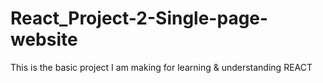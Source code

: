 # React_Project-2-Single-page-website
This is the basic project I am making for learning &amp; understanding REACT
